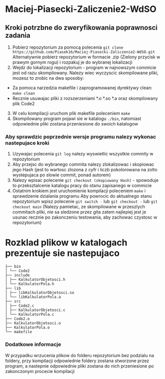 # Maciej-Piasecki-Zaliczenie2-WdSO
## Kroki potrzbne do zweryfikowania poprawnosci zadania
1. Pobierz repozytorium za pomocą polecenia 
`git clone https://github.com/Piasek16/Maciej-Piasecki-Zaliczenie2-WdSO.git`
Alternatywnie pobierz repozytorium w formacie .zip (Zielony przycisk w prawym gornym rogu) i rozpakuj je do wybranej lokalizacji
2. Wejdz do lokalizacji repozytorium - program w najnowszym commicie jest od razu skompilowany. Nalezy wiec wyczyscic skompilowane pliki, mozesz to zrobic na dwa sposoby:
 - Za pomoca narzedzia makefile i zaprogramowanej dyrektywy clean: `make clean`
 - Recznie usuwajac pliki z rozszerzeniami *.o *.so *.a oraz skompilowany plik Code2
3. W celu kompilacji uruchom plik makefile poleceniem `make`
4. Skompilowany program pojawi sie w katalogu `./bin`, natomiast odpowiednie pliki zostana przeniesione do swoich katalogow
### Aby sprawdzic poprzednie wersje programu nalezy wykonac nastepujace kroki
1. Uzywajac polecenia `git log` nalezy wyswietlic wszystkie commity w repozytorium
2. Aby przejsc do wybranego commita nalezy zlokalizowac i skopiowac jego Hash (jest to wartosc zlozona z cyfr i liczb pokolorowana na zolto wystepujaca po slowie commit, ponad autorem)
3. Nalezy wpisac polecenie `git checkout (skopiowany Hash)` - spowoduje to przeksztalcenie katalogu pracy do stanu zapisanego w commicie
4. Ostatnim krokiem jest uruchomienie kompilacji poleceniem `make` i sprawdzenie dzialania programu
Aby powrocic do aktualnego stanu repozytorium wpisz polecenie `git switch -` lub `git checkout -` lub `git checkout main`
(Nalezy pamietac, ze skompilowane w przeszlych commitach pliki, nie sa sledzone przez gita zatem najlepiej jest je usunac recznie po zakonczeniu testowania, aby zachowac czystosc w repozytorium)
# Rozklad plikow w katalogach prezentuje sie nastepujaco
`├── bin`  
`│ └── Code2`  
`├── include`  
`│ ├── KalkulatorObjetosci.h`  
`│ └── KalkulatorPola.h`  
`├── lib`  
`│ ├── libKalkulatorObjetosci.so`  
`│ └── libKalkulatorPola.a`  
`├── src`  
`│ ├── Code2.c`  
`│ ├── KalkulatorObjetosci.c`  
`│ └── KalkulatorPola.c`  
`├── Code2.o`  
`├── KalkulatorObjetosci.o`  
`├── KalkulatorPola.o`  
`└── makefile`  
### Dodatkowe informacje
W przypadku wrzucenia plikow do folderu repozytorium bez podzialu na foldery, przy kompilacji odpowiednie foldery zostana stworzone przez program, a nastepnie odpowiednie pliki zostana do nich przeniesione po zakonczonym procecie kompilacji
